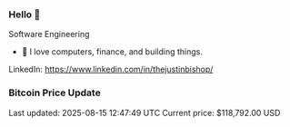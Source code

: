 ### Hello 🤙  

Software Engineering

- 🔭 I love computers, finance, and building things.
  
LinkedIn: https://www.linkedin.com/in/thejustinbishop/  














































































































































































































































































































































































































































































































































































































































































































































































































































































































































































### Bitcoin Price Update
Last updated: 2025-08-15 12:47:49 UTC
Current price: $118,792.00 USD
